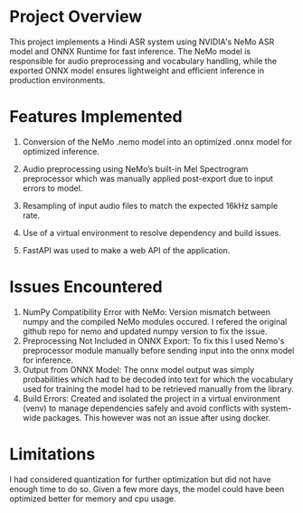 # Project Overview
This project implements a Hindi ASR system using NVIDIA's NeMo ASR model and ONNX Runtime for fast inference. The NeMo model is responsible for audio preprocessing and vocabulary handling, while the exported ONNX model ensures lightweight and efficient inference in production environments. 

# Features Implemented 
1. Conversion of the NeMo .nemo model into an optimized .onnx model for optimized inference.

2. Audio preprocessing using NeMo’s built-in Mel Spectrogram preprocessor which was manually applied post-export due to input errors to model.

3. Resampling of input audio files to match the expected 16kHz sample rate.

4. Use of a virtual environment to resolve dependency and build issues.
5. FastAPI was used to make a web API of the application.

# Issues Encountered 
1. NumPy Compatibility Error with NeMo:
    Version mismatch between numpy and the compiled NeMo modules occured. I refered the original github repo for nemo and updated numpy version to fix the issue.
2. Preprocessing Not Included in ONNX Export: To fix this I used Nemo's preprocessor module manually before sending input into the onnx model for inference.
3. Output from ONNX Model: The onnx model output was simply probabilities which had to be decoded into text for which the vocabulary used for training the model had to be retrieved manually
   from the library.
4. Build Errors:  Created and isolated the project in a virtual environment (venv) to manage dependencies safely and avoid conflicts with system-wide packages. This however was not an issue
   after using docker.

# Limitations
I had considered quantization for further optimization but did not have enough time to do so. Given a few more days, the model could have been optimized better for memory and cpu usage. 

